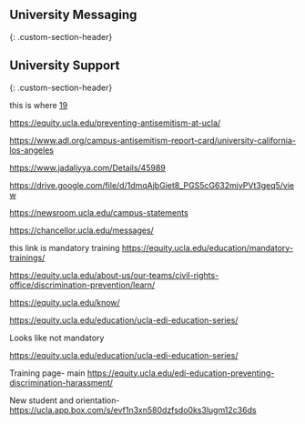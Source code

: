 
## University Messaging
{: .custom-section-header}

## University Support
{: .custom-section-header}





this is where [19](##fig:congressional-hearing)
















https://equity.ucla.edu/preventing-antisemitism-at-ucla/

https://www.adl.org/campus-antisemitism-report-card/university-california-los-angeles

https://www.jadaliyya.com/Details/45989

https://drive.google.com/file/d/1dmqAjbGiet8_PGS5cG632mjvPVt3geq5/view

https://newsroom.ucla.edu/campus-statements

https://chancellor.ucla.edu/messages/


this link is mandatory training
https://equity.ucla.edu/education/mandatory-trainings/

https://equity.ucla.edu/about-us/our-teams/civil-rights-office/discrimination-prevention/learn/

https://equity.ucla.edu/know/

https://equity.ucla.edu/education/ucla-edi-education-series/

Looks like not mandatory

https://equity.ucla.edu/education/ucla-edi-education-series/

Training page- main
https://equity.ucla.edu/edi-education-preventing-discrimination-harassment/

New student and orientation-
https://ucla.app.box.com/s/evf1n3xn580dzfsdo0ks3lugm12c36ds